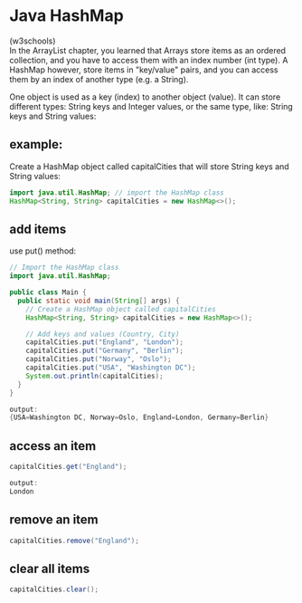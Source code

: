 # Java HashMap  
(w3schools)  
In the ArrayList chapter, you learned that Arrays store items as an ordered collection, and you have to access them with an index number (int type). A HashMap however, store items in "key/value" pairs, and you can access them by an index of another type (e.g. a String).

One object is used as a key (index) to another object (value). It can store different types: String keys and Integer values, or the same type, like: String keys and String values:

## example:
Create a HashMap object called capitalCities that will store String keys and String values:
```java
import java.util.HashMap; // import the HashMap class
HashMap<String, String> capitalCities = new HashMap<>();
```

## add items
use put() method:
```java
// Import the HashMap class
import java.util.HashMap;

public class Main {
  public static void main(String[] args) {
    // Create a HashMap object called capitalCities
    HashMap<String, String> capitalCities = new HashMap<>();

    // Add keys and values (Country, City)
    capitalCities.put("England", "London");
    capitalCities.put("Germany", "Berlin");
    capitalCities.put("Norway", "Oslo");
    capitalCities.put("USA", "Washington DC");
    System.out.println(capitalCities);
  }
}

output:
{USA=Washington DC, Norway=Oslo, England=London, Germany=Berlin}
```
## access an item
```java
capitalCities.get("England");

output:
London
```

## remove an item
```java
capitalCities.remove("England");
```

## clear all items
```java
capitalCities.clear();
```
